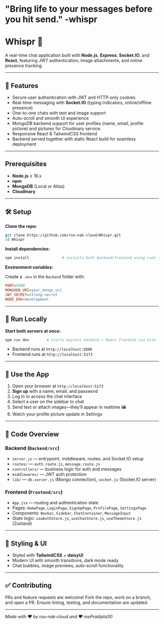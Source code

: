 # "Bring life to your messages before you hit send." -whispr

# Whispr 💬

A real-time chat application built with **Node.js**, **Express**, **Socket.IO**, and **React**, featuring JWT authentication, image attachments, and online presence tracking.

---

## 🚀 Features

* Secure user authentication with JWT and HTTP-only cookies
* Real-time messaging with **Socket.IO** (typing indicators, online/offline presence)
* One-to-one chats with text and image support
* Auto-scroll and smooth UI experience
* MongoDB backend support for user profiles (name, email, profile picture) and pictures for Cloudinary service.
* Responsive React & TailwindCSS frontend
* Backend served together with static React build for seamless deployment

---

## Prerequisites

* **Node.js** ≥ 16.x
* **npm** 
* **MongoDB** (Local or Atlas)
* **Cloudinary**

---

## 🛠️ Setup

**Clone the repo:**

```bash
git clone https://github.com/rou-nak-cloud/Whispr.git
cd Whispr
```

**Install dependencies:**

```bash
npm install               # installs both backend/frontend using root scripts
```

**Environment variables:**

Create a `.env` in the `Backend` folder with:

```ini
PORT=5000
MONGODB_URI=your_mongo_uri
JWT_SECRET=strong-secret
NODE_ENV=development
```

---

## 🔁 Run Locally

**Start both servers at once:**

```bash
npm run dev        # starts express backend + React frontend via Vite
```

* Backend runs at `http://localhost:5000`
* Frontend runs at `http://localhost:5173`

---

## 🧪 Use the App

1. Open your browser at `http://localhost:5173`
2. **Sign up** with a name, email, and password
3. Log in to access the chat interface
4. Select a user on the sidebar to chat
5. Send text or attach images—they’ll appear in realtime 🖼️
6. Watch your profile picture update in Settings

---

## 🧹 Code Overview

### Backend (`Backend/src`)

* `server.js` — entrypoint, middleware, routes, and Socket.IO setup
* `routes/` — `auth.route.js`, `message.route.js`
* `controllers/` — business logic for auth and messages
* `middlewares/` — JWT auth protection
* `lib/` — `db.server.js` (Mongo connection), `socket.js` (Socket.IO server)

### Frontend (`Frontend/src`)

* `App.jsx` — routing and authentication state
* Pages: `HomePage`, `LoginPage`, `SignUpPage`, `ProfilePage`, `SettingsPage`
* Components: `Navbar`, `Sidebar`, `ChatContainer`, `MessageInput`
* State logic: `useAuthStore.js`, `useChatStore.js`, `useThemeStore.js` (Zustand)

---

## 🎨 Styling & UI

* Styled with **TailwindCSS** + **daisyUI**
* Modern UI with smooth transitions, dark mode ready
* Chat bubbles, image previews, auto-scroll functionality

---

## ✅ Contributing

PRs and feature requests are welcome! Fork the repo, work on a branch, and open a PR. Ensure linting, testing, and documentation are updated.

---


*Made with ❤️ by rou-nak-cloud and ❤️ mePradipta30*

